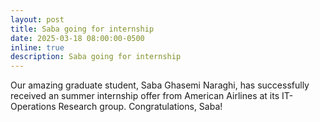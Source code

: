 ```yaml
---
layout: post
title: Saba going for internship
date: 2025-03-18 08:00:00-0500
inline: true
description: Saba going for internship
---
```


Our amazing graduate student, Saba Ghasemi Naraghi, has successfully received an summer internship offer from American Airlines at its IT-Operations Research group. Congratulations, Saba!